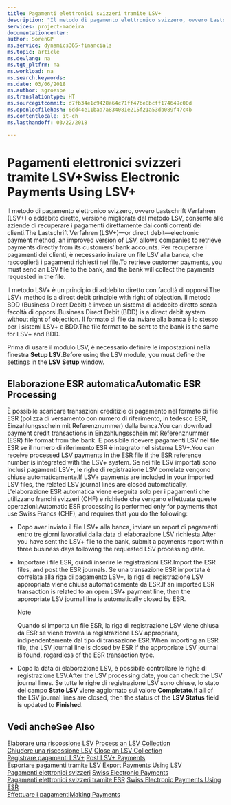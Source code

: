 ```yaml
---
title: Pagamenti elettronici svizzeri tramite LSV+
description: "Il metodo di pagamento elettronico svizzero, ovvero Lastschrift Verfahren (LSV+) o addebito diretto, versione migliorata del metodo LSV, consente alle aziende di recuperare i pagamenti direttamente dai conti correnti dei clienti. Per recuperare i pagamenti dei clienti, è necessario inviare un file LSV alla banca, che raccoglierà i pagamenti richiesti nel file."
services: project-madeira
documentationcenter: 
author: SorenGP
ms.service: dynamics365-financials
ms.topic: article
ms.devlang: na
ms.tgt_pltfrm: na
ms.workload: na
ms.search.keywords: 
ms.date: 03/06/2018
ms.author: sgroespe
ms.translationtype: HT
ms.sourcegitcommit: d7fb34e1c9428a64c71ff47be8bcff174649c00d
ms.openlocfilehash: 6dd44e11baa7a834081e215f21a53db089f47c4b
ms.contentlocale: it-ch
ms.lasthandoff: 03/22/2018

---
```

# <a name="swiss-electronic-payments-using-lsv"></a><span data-ttu-id="93b85-104">Pagamenti elettronici svizzeri tramite LSV+</span><span class="sxs-lookup"><span data-stu-id="93b85-104">Swiss Electronic Payments Using LSV+</span></span>
<span data-ttu-id="93b85-105">Il metodo di pagamento elettronico svizzero, ovvero Lastschrift Verfahren (LSV+) o addebito diretto, versione migliorata del metodo LSV, consente alle aziende di recuperare i pagamenti direttamente dai conti correnti dei clienti.</span><span class="sxs-lookup"><span data-stu-id="93b85-105">The Lastschrift Verfahren (LSV+)—or direct debit—electronic payment method, an improved version of LSV, allows companies to retrieve payments directly from its customers’ bank accounts.</span></span> <span data-ttu-id="93b85-106">Per recuperare i pagamenti dei clienti, è necessario inviare un file LSV alla banca, che raccoglierà i pagamenti richiesti nel file.</span><span class="sxs-lookup"><span data-stu-id="93b85-106">To retrieve customer payments, you must send an LSV file to the bank, and the bank will collect the payments requested in the file.</span></span>  

<span data-ttu-id="93b85-107">Il metodo LSV+ è un principio di addebito diretto con facoltà di opporsi.</span><span class="sxs-lookup"><span data-stu-id="93b85-107">The LSV+ method is a direct debit principle with right of objection.</span></span> <span data-ttu-id="93b85-108">Il metodo BDD (Business Direct Debit) è invece un sistema di addebito diretto senza facoltà di opporsi.</span><span class="sxs-lookup"><span data-stu-id="93b85-108">Business Direct Debit (BDD) is a direct debit system without right of objection.</span></span> <span data-ttu-id="93b85-109">Il formato di file da inviare alla banca è lo stesso per i sistemi LSV+ e BDD.</span><span class="sxs-lookup"><span data-stu-id="93b85-109">The file format to be sent to the bank is the same for LSV+ and BDD.</span></span>  

<span data-ttu-id="93b85-110">Prima di usare il modulo LSV, è necessario definire le impostazioni nella finestra **Setup LSV**.</span><span class="sxs-lookup"><span data-stu-id="93b85-110">Before using the LSV module, you must define the settings in the **LSV Setup** window.</span></span>

## <a name="automatic-esr-processing"></a><span data-ttu-id="93b85-111">Elaborazione ESR automatica</span><span class="sxs-lookup"><span data-stu-id="93b85-111">Automatic ESR Processing</span></span>  
<span data-ttu-id="93b85-112">È possibile scaricare transazioni creditizie di pagamento nel formato di file ESR (polizza di versamento con numero di riferimento, in tedesco ESR, Einzahlungsschein mit Referenznummer) dalla banca.</span><span class="sxs-lookup"><span data-stu-id="93b85-112">You can download payment credit transactions in Einzahlungsschein mit Referenznummer (ESR) file format from the bank.</span></span> <span data-ttu-id="93b85-113">È possibile ricevere pagamenti LSV nel file ESR se il numero di riferimento ESR è integrato nel sistema LSV+.</span><span class="sxs-lookup"><span data-stu-id="93b85-113">You can receive processed LSV payments in the ESR file if the ESR reference number is integrated with the LSV+ system.</span></span> <span data-ttu-id="93b85-114">Se nei file LSV importati sono inclusi pagamenti LSV+, le righe di registrazione LSV correlate vengono chiuse automaticamente.</span><span class="sxs-lookup"><span data-stu-id="93b85-114">If LSV+ payments are included in your imported LSV files, the related LSV journal lines are closed automatically.</span></span> <span data-ttu-id="93b85-115">L'elaborazione ESR automatica viene eseguita solo per i pagamenti che utilizzano franchi svizzeri (CHF) e richiede che vengano effettuate queste operazioni:</span><span class="sxs-lookup"><span data-stu-id="93b85-115">Automatic ESR processing is performed only for payments that use Swiss Francs (CHF), and requires that you do the following:</span></span>  

- <span data-ttu-id="93b85-116">Dopo aver inviato il file LSV+ alla banca, inviare un report di pagamenti entro tre giorni lavorativi dalla data di elaborazione LSV richiesta.</span><span class="sxs-lookup"><span data-stu-id="93b85-116">After you have sent the LSV+ file to the bank, submit a payments report within three business days following the requested LSV processing date.</span></span>  

- <span data-ttu-id="93b85-117">Importare i file ESR, quindi inserire le registrazioni ESR.</span><span class="sxs-lookup"><span data-stu-id="93b85-117">Import the ESR files, and post the ESR journals.</span></span> <span data-ttu-id="93b85-118">Se una transazione ESR importata è correlata alla riga di pagamento LSV+, la riga di registrazione LSV appropriata viene chiusa automaticamente da ESR.</span><span class="sxs-lookup"><span data-stu-id="93b85-118">If an imported ESR transaction is related to an open LSV+ payment line, then the appropriate LSV journal line is automatically closed by ESR.</span></span>  

    > [!NOTE]  
    >  <span data-ttu-id="93b85-119">Quando si importa un file ESR, la riga di registrazione LSV viene chiusa da ESR se viene trovata la registrazione LSV appropriata, indipendentemente dal tipo di transazione ESR.</span><span class="sxs-lookup"><span data-stu-id="93b85-119">When importing an ESR file, the LSV journal line is closed by ESR if the appropriate LSV journal is found, regardless of the ESR transaction type.</span></span>  

- <span data-ttu-id="93b85-120">Dopo la data di elaborazione LSV, è possibile controllare le righe di registrazione LSV.</span><span class="sxs-lookup"><span data-stu-id="93b85-120">After the LSV processing date, you can check the LSV journal lines.</span></span> <span data-ttu-id="93b85-121">Se tutte le righe di registrazione LSV sono chiuse, lo stato del campo **Stato LSV** viene aggiornato sul valore **Completato**.</span><span class="sxs-lookup"><span data-stu-id="93b85-121">If all of the LSV journal lines are closed, then the status of the **LSV Status** field is updated to  **Finished**.</span></span>  

## <a name="see-also"></a><span data-ttu-id="93b85-122">Vedi anche</span><span class="sxs-lookup"><span data-stu-id="93b85-122">See Also</span></span>  
 <span data-ttu-id="93b85-123">[Elaborare una riscossione LSV](how-to-process-an-lsv-collection.md) </span><span class="sxs-lookup"><span data-stu-id="93b85-123">[Process an LSV Collection](how-to-process-an-lsv-collection.md) </span></span>  
 <span data-ttu-id="93b85-124">[Chiudere una riscossione LSV](how-to-close-an-lsv-collection.md) </span><span class="sxs-lookup"><span data-stu-id="93b85-124">[Close an LSV Collection](how-to-close-an-lsv-collection.md) </span></span>  
 <span data-ttu-id="93b85-125">[Registrare pagamenti LSV+](how-to-post-lsv-payments.md) </span><span class="sxs-lookup"><span data-stu-id="93b85-125">[Post LSV+ Payments](how-to-post-lsv-payments.md) </span></span>  
 <span data-ttu-id="93b85-126">[Esportare pagamenti tramite LSV](how-to-export-payments-using-lsv.md) </span><span class="sxs-lookup"><span data-stu-id="93b85-126">[Export Payments Using LSV](how-to-export-payments-using-lsv.md) </span></span>  
 <span data-ttu-id="93b85-127">[Pagamenti elettronici svizzeri](swiss-electronic-payments.md) </span><span class="sxs-lookup"><span data-stu-id="93b85-127">[Swiss Electronic Payments](swiss-electronic-payments.md) </span></span>  
 <span data-ttu-id="93b85-128">[Pagamenti elettronici svizzeri tramite ESR](swiss-electronic-payments-using-esr.md) </span><span class="sxs-lookup"><span data-stu-id="93b85-128">[Swiss Electronic Payments Using ESR](swiss-electronic-payments-using-esr.md) </span></span>  
 [<span data-ttu-id="93b85-129">Effettuare i pagamenti</span><span class="sxs-lookup"><span data-stu-id="93b85-129">Making Payments</span></span>](../../payables-make-payments.md)

